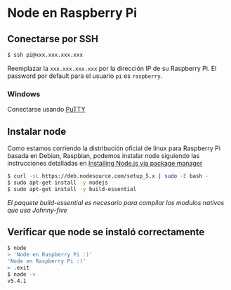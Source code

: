 # Node en Raspberry Pi

## Conectarse por  SSH

```bash
$ ssh pi@xxx.xxx.xxx.xxx
```
Reemplazar la ``xxx.xxx.xxx.xxx`` por la dirección IP de su Raspberry Pi. El password por default para el usuario ``pi`` es ``raspberry``.

### Windows
Conectarse usando [PuTTY](http://www.chiark.greenend.org.uk/~sgtatham/putty/download.html)

## Instalar node

Como estamos corriendo la distribución oficial de linux para Raspberry Pi basada en Debian, Raspbian, podemos instalar node siguiendo las instrucciones detalladas en [Installing Node.js via package manager](https://nodejs.org/en/download/package-manager/#debian-and-ubuntu-based-linux-distributions)

```bash
$ curl -sL https://deb.nodesource.com/setup_5.x | sudo -E bash -
$ sudo apt-get install -y nodejs
$ sudo apt-get install -y build-essential
```

*El paquete build-essential es necesario para compilar los modulos nativos que usa Johnny-five*

## Verificar que node se instaló correctamente
```bash
$ node
> 'Node en Raspberry Pi :)'
'Node en Raspberry Pi :)'
> .exit
$ node -v
v5.4.1
```
